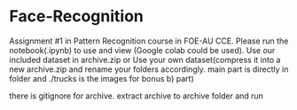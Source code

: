 # Face-Recognition
Assignment #1 in Pattern Recognition course in FOE-AU CCE.
Please run the notebook(.ipynb) to use and view (Google colab could be used).
Use our included dataset in archive.zip or Use your own dataset(compress it into a new archive.zip and rename your folders accordingly. main part is directly in folder and ./trucks is the images for bonus b) part)

there is gitignore for archive. extract archive to archive folder and run
